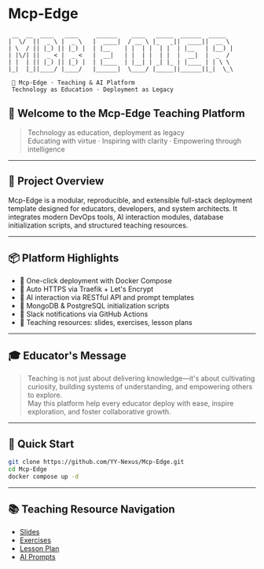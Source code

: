 
# Mcp-Edge

```text
 __  __  ____   ____     ______    ____   _____  ______  _____
|  \/  ||  _ \ |  _ \   |  ____|  / __ \ |_   _||  ____||  __ \
| \  / || |_) || |_) |  | |__    | |  | |  | |  | |__   | |__) |
| |\/| ||  _ < |  _ <   |  __|   | |  | |  | |  |  __|  |  _  /
| |  | || |_) || |_) |  | |____  | |__| | _| |_ | |____ | | \ \
|_|  |_||____/ |____/   |______|  \____/ |_____||______||_|  \_\

 🧠 Mcp-Edge · Teaching & AI Platform
 Technology as Education · Deployment as Legacy
```

## 👋 Welcome to the Mcp-Edge Teaching Platform

> Technology as education, deployment as legacy  
> Educating with virtue · Inspiring with clarity · Empowering through intelligence

---

## 🧭 Project Overview

Mcp-Edge is a modular, reproducible, and extensible full-stack deployment template designed for educators, developers, and system architects. It integrates modern DevOps tools, AI interaction modules, database initialization scripts, and structured teaching resources.

---

## 📦 Platform Highlights

- 🚀 One-click deployment with Docker Compose
- 🔐 Auto HTTPS via Traefik + Let's Encrypt
- 🧠 AI interaction via RESTful API and prompt templates
- 🧬 MongoDB & PostgreSQL initialization scripts
- 📣 Slack notifications via GitHub Actions
- 📘 Teaching resources: slides, exercises, lesson plans

---

## 🎓 Educator's Message

> Teaching is not just about delivering knowledge—it's about cultivating curiosity, building systems of understanding, and empowering others to explore.  
> May this platform help every educator deploy with ease, inspire exploration, and foster collaborative growth.

---

## 🚀 Quick Start

```bash
git clone https://github.com/YY-Nexus/Mcp-Edge.git
cd Mcp-Edge
docker compose up -d
```

---

## 📚 Teaching Resource Navigation

- [Slides](slides.md)
- [Exercises](exercises.md)
- [Lesson Plan](lesson-plan.md)
- [AI Prompts](prompts.md)
